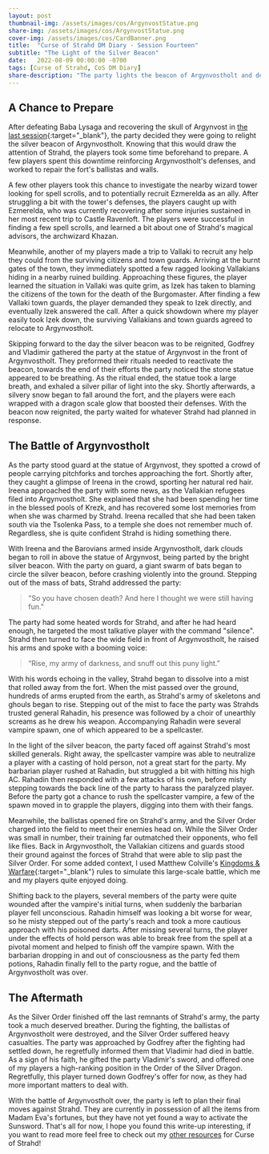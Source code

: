 ```yaml
---
layout: post
thumbnail-img: /assets/images/cos/ArgynvostStatue.png
share-img: /assets/images/cos/ArgynvostStatue.png
cover-img: /assets/images/cos/CardBanner.png
title:  "Curse of Strahd DM Diary - Session Fourteen"
subtitle: "The Light of the Silver Beacon"
date:   2022-08-09 00:00:00 -0700
tags: [Curse of Strahd, CoS DM Diary]
share-description: "The party lights the beacon of Argynvostholt and defends the Order of the Silver Dragon from the armies of Strahd."
---
```


## A Chance to Prepare
After defeating Baba Lysaga and recovering the skull of Argynvost in [the last session](https://yetanothertyler.com/2022-08-03-cos-diary-session-13/){:target="_blank"}, the party decided they were going to relight the silver beacon of Argynvostholt. Knowing that this would draw the attention of Strahd, the players took some time beforehand to prepare. A few players spent this downtime reinforcing Argynvostholt's defenses, and worked to repair the fort's ballistas and walls.

A few other players took this chance to investigate the nearby wizard tower looking for spell scrolls, and to potentially recruit Ezmerelda as an ally. After struggling a bit with the tower's defenses, the players caught up with Ezmerelda, who was currently recovering after some injuries sustained in her most recent trip to Castle Ravenloft. The players were successful in finding a few spell scrolls, and learned a bit about one of Strahd's magical advisors, the archwizard Khazan.

Meanwhile, another of my players made a trip to Vallaki to recruit any help they could from the surviving citizens and town guards. Arriving at the burnt gates of the town, they immediately spotted a few ragged looking Vallakians hiding in a nearby ruined building. Approaching these figures, the player learned the situation in Vallaki was quite grim, as Izek has taken to blaming the citizens of the town for the death of the Burgomaster. After finding a few Vallaki town guards, the player demanded they speak to Izek directly, and eventually Izek answered the call. After a quick showdown where my player easily took Izek down, the surviving Vallakians and town guards agreed to relocate to Argynvostholt.

Skipping forward to the day the silver beacon was to be reignited, Godfrey and Vladimir gathered the party at the statue of Argynvost in the front of Argynvostholt. They preformed their rituals needed to reactivate the beacon, towards the end of their efforts the party noticed the stone statue appeared to be breathing. As the ritual ended, the statue took a large breath, and exhaled a silver pillar of light into the sky. Shortly afterwards, a silvery snow began to fall around the fort, and the players were each wrapped with a dragon scale glow that boosted their defenses. With the beacon now reignited, the party waited for whatever Strahd had planned in response.

## The Battle of Argynvostholt
As the party stood guard at the statue of Argynvost, they spotted a crowd of people carrying pitchforks and torches approaching the fort. Shortly after, they caught a glimpse of Ireena in the crowd, sporting her natural red hair. Ireena approached the party with some news, as the Vallakian refugees filed into Argynvostholt. She explained that she had been spending her time in the blessed pools of Krezk, and has recovered some lost memories from when she was charmed by Strahd. Ireena recalled that she had been taken south via the Tsolenka Pass, to a temple she does not remember much of. Regardless, she is quite confident Strahd is hiding something there.

With Ireena and the Barovians armed inside Argynvostholt, dark clouds began to roll in above the statue of Argynvost, being parted by the bright silver beacon. With the party on guard, a giant swarm of bats began to circle the silver beacon, before crashing violently into the ground. Stepping out of the mass of bats, Strahd addressed the party:

> "So you have chosen death? And here I thought we were still having fun."

The party had some heated words for Strahd, and after he had heard enough, he targeted the most talkative player with the command "silence". Strahd then turned to face the wide field in front of Argynvostholt, he raised his arms and spoke with a booming voice:

> “Rise, my army of darkness, and snuff out this puny light.”

With his words echoing in the valley, Strahd began to dissolve into a mist that rolled away from the fort. When the mist passed over the ground, hundreds of arms erupted from the earth, as Strahd's army of skeletons and ghouls began to rise. Stepping out of the mist to face the party was Strahds trusted general Rahadin, his presence was followed by a choir of unearthly screams as he drew his weapon. Accompanying Rahadin were several vampire spawn, one of which appeared to be a spellcaster.

In the light of the silver beacon, the party faced off against Strahd's most skilled generals. Right away, the spellcaster vampire was able to neutralize a player with a casting of hold person, not a great start for the party. My barbarian player rushed at Rahadin, but struggled a bit with hitting his high AC. Rahadin then responded with a few attacks of his own, before misty stepping towards the back line of the party to harass the paralyzed player. Before the party got a chance to rush the spellcaster vampire, a few of the spawn moved in to grapple the players, digging into them with their fangs.

Meanwhile, the ballistas opened fire on Strahd's army, and the Silver Order charged into the field to meet their enemies head on. While the Silver Order was small in number, their training far outmatched their opponents, who fell like flies. Back in Argynvostholt, the Vallakian citizens and guards stood their ground against the forces of Strahd that were able to slip past the Silver Order. For some added context, I used Matthew Colville's [Kingdoms & Warfare](https://shop.mcdmproductions.com/products/kingdoms-and-warfare-book){:target="_blank"} rules to simulate this large-scale battle, which me and my players quite enjoyed doing.

Shifting back to the players, several members of the party were quite wounded after the vampire's initial turns, when suddenly the barbarian player fell unconscious. Rahadin himself was looking a bit worse for wear, so he misty stepped out of the party's reach and took a more cautious approach with his poisoned darts. After missing several turns, the player under the effects of hold person was able to break free from the spell at a pivotal moment and helped to finish off the vampire spawn. With the barbarian dropping in and out of consciousness as the party fed them potions, Rahadin finally fell to the party rogue, and the battle of Argynvostholt was over.

## The Aftermath
As the Silver Order finished off the last remnants of Strahd's army, the party took a much deserved breather. During the fighting, the ballistas of Argynvostholt were destroyed, and the Silver Order suffered heavy casualties. The party was approached by Godfrey after the fighting had settled down, he regretfully informed them that Vladimir had died in battle. As a sign of his faith, he gifted the party Vladimir's sword, and offered one of my players a high-ranking position in the Order of the Silver Dragon. Regretfully, this player turned down Godfrey's offer for now, as they had more important matters to deal with.

With the battle of Argynvostholt over, the party is left to plan their final moves against Strahd. They are currently in possession of all the items from Madam Eva's fortunes, but they have not yet found a way to activate the Sunsword. That's all for now, I hope you found this write-up interesting, if you want to read more feel free to check out my <a href="/tags/#Curse%20of%20Strahd">other resources</a> for Curse of Strahd!